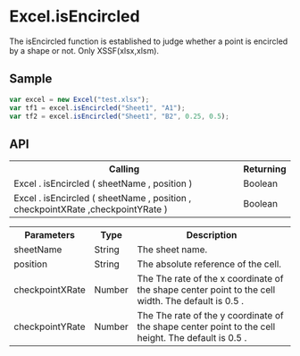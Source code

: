 <H1>Excel.isEncircled</H1>

The isEncircled function is established to judge whether a point is encircled by a shape or not. Only XSSF(xlsx,xlsm).

<h2>Sample</h2>

```javascript
var excel = new Excel("test.xlsx");
var tf1 = excel.isEncircled("Sheet1", "A1");
var tf2 = excel.isEncircled("Sheet1", "B2", 0.25, 0.5);
```

<h2>API</h2>

<table>
<tr><th>Calling</th><th>Returning</th></tr>
<tr><td>Excel . isEncircled ( sheetName , position )</td><td>Boolean</td></tr>
<tr><td>Excel . isEncircled ( sheetName , position , checkpointXRate ,checkpointYRate )</td><td>Boolean</td></tr>
</table>

<table>
<tr><th>Parameters</th><th>Type</th><th>Description</th></tr>
<tr><td>sheetName</td><td>String</td><td>The sheet name.</td></tr>
<tr><td>position</td><td>String</td><td>The absolute reference of the cell.</td></tr>
<tr><td>checkpointXRate</td><td>Number</td><td>The The rate of the x coordinate of the shape center point to the cell width.
The default is 0.5 .</td></tr>
<tr><td>checkpointYRate</td><td>Number</td><td>The The rate of the y coordinate of the shape center point to the cell height.
The default is 0.5 .</td></tr>
</table>

